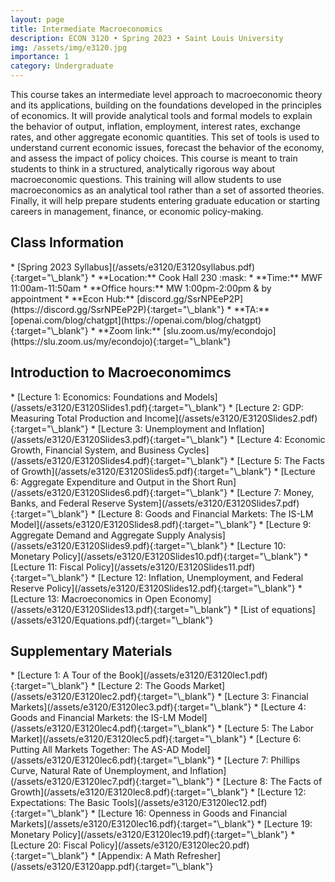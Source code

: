 ```yaml
---
layout: page
title: Intermediate Macroeconomics
description: ECON 3120 • Spring 2023 • Saint Louis University
img: /assets/img/e3120.jpg
importance: 1
category: Undergraduate
---
```


This course takes an intermediate level approach to macroeconomic theory and its applications, building on the foundations developed in the principles of economics. It will provide analytical tools and formal models to explain the behavior of output, inflation, employment, interest rates, exchange rates, and other aggregate economic quantities. This set of tools is used to understand current economic issues, forecast the behavior of the economy, and assess the impact of policy choices. This course is meant to train students to think in a structured, analytically rigorous way about macroeconomic questions. This training will allow students to use macroeconomics as an analytical tool rather than a set of assorted theories. Finally, it will help prepare students entering graduate education or starting careers in management, finance, or economic policy-making.

<div class="publications">
  <h2 class="topic">Class Information</h2>
</div>
* [Spring 2023 Syllabus](/assets/e3120/E3120syllabus.pdf){:target="\_blank"}
* **Location:** Cook Hall 230 :mask: <!-- https://emojipedia.org/ -->
* **Time:** MWF 11:00am-11:50am<!-- , 11:00am-12:15pm (Sec. 04) -->
* **Office hours:** MW 1:00pm-2:00pm & by appointment
* **Econ Hub:** [discord.gg/SsrNPEeP2P](https://discord.gg/SsrNPEeP2P){:target="\_blank"}
* **TA:** [openai.com/blog/chatgpt](https://openai.com/blog/chatgpt){:target="\_blank"}
* **Zoom link:** [slu.zoom.us/my/econdojo](https://slu.zoom.us/my/econdojo){:target="\_blank"}

<div class="publications">
  <h2 class="topic">Introduction to Macroeconomimcs</h2>
</div>
* [Lecture 1: Economics: Foundations and Models](/assets/e3120/E3120Slides1.pdf){:target="\_blank"}
* [Lecture 2: GDP: Measuring Total Production and Income](/assets/e3120/E3120Slides2.pdf){:target="\_blank"}
* [Lecture 3: Unemployment and Inflation](/assets/e3120/E3120Slides3.pdf){:target="\_blank"}
* [Lecture 4: Economic Growth, Financial System, and Business Cycles](/assets/e3120/E3120Slides4.pdf){:target="\_blank"}
* [Lecture 5: The Facts of Growth](/assets/e3120/E3120Slides5.pdf){:target="\_blank"}
* [Lecture 6: Aggregate Expenditure and Output in the Short Run](/assets/e3120/E3120Slides6.pdf){:target="\_blank"}
* [Lecture 7: Money, Banks, and Federal Reserve System](/assets/e3120/E3120Slides7.pdf){:target="\_blank"}
* [Lecture 8: Goods and Financial Markets: The IS-LM Model](/assets/e3120/E3120Slides8.pdf){:target="\_blank"}
* [Lecture 9: Aggregate Demand and Aggregate Supply Analysis](/assets/e3120/E3120Slides9.pdf){:target="\_blank"}
* [Lecture 10: Monetary Policy](/assets/e3120/E3120Slides10.pdf){:target="\_blank"}
* [Lecture 11: Fiscal Policy](/assets/e3120/E3120Slides11.pdf){:target="\_blank"}
* [Lecture 12: Inflation, Unemployment, and Federal Reserve Policy](/assets/e3120/E3120Slides12.pdf){:target="\_blank"}
* [Lecture 13: Macroeconomics in Open Economy](/assets/e3120/E3120Slides13.pdf){:target="\_blank"}
* [List of equations](/assets/e3120/Equations.pdf){:target="\_blank"}

<div class="publications">
  <h2 class="topic">Supplementary Materials</h2>
</div>
* [Lecture 1: A Tour of the Book](/assets/e3120/E3120lec1.pdf){:target="\_blank"}
* [Lecture 2: The Goods Market](/assets/e3120/E3120lec2.pdf){:target="\_blank"}
* [Lecture 3: Financial Markets](/assets/e3120/E3120lec3.pdf){:target="\_blank"}
* [Lecture 4: Goods and Financial Markets: the IS-LM Model](/assets/e3120/E3120lec4.pdf){:target="\_blank"}
* [Lecture 5: The Labor Market](/assets/e3120/E3120lec5.pdf){:target="\_blank"}
* [Lecture 6: Putting All Markets Together: The AS-AD Model](/assets/e3120/E3120lec6.pdf){:target="\_blank"}
* [Lecture 7: Phillips Curve, Natural Rate of Unemployment, and Inflation](/assets/e3120/E3120lec7.pdf){:target="\_blank"}
* [Lecture 8: The Facts of Growth](/assets/e3120/E3120lec8.pdf){:target="\_blank"}
* [Lecture 12: Expectations: The Basic Tools](/assets/e3120/E3120lec12.pdf){:target="\_blank"}
* [Lecture 16: Openness in Goods and Financial Markets](/assets/e3120/E3120lec16.pdf){:target="\_blank"}
* [Lecture 19: Monetary Policy](/assets/e3120/E3120lec19.pdf){:target="\_blank"}
* [Lecture 20: Fiscal Policy](/assets/e3120/E3120lec20.pdf){:target="\_blank"}
* [Appendix: A Math Refresher](/assets/e3120/E3120app.pdf){:target="\_blank"}
